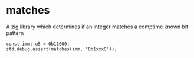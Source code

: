 # matches
A zig library which determines if an integer matches a comptime known bit pattern

```zig
const imm: u5 = 0b11000;
std.debug.assert(matches(imm, "0b1xxx0"));
```
